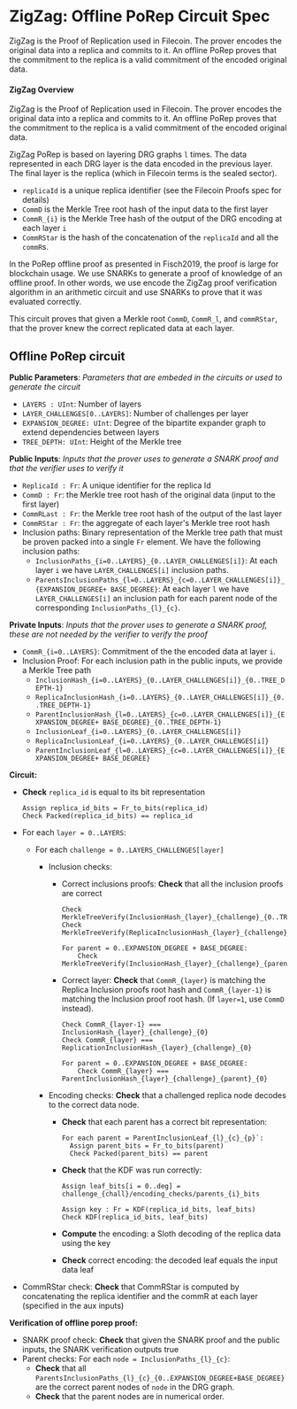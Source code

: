 # ZigZag: Offline PoRep Circuit Spec

ZigZag is the Proof of Replication used in Filecoin. The prover encodes the original data into a replica and commits to it. An offline PoRep proves that the commitment to the replica is a valid commitment of the encoded original data.

#### ZigZag Overview

ZigZag is the Proof of Replication used in Filecoin. The prover encodes the original data into a replica and commits to it. An offline PoRep proves that the commitment to the replica is a valid commitment of the encoded original data.

ZigZag PoRep is based on layering DRG graphs `l` times. The data represented in each DRG layer is the data encoded in the previous layer. The final layer is the replica (which in Filecoin terms is the sealed sector).

- `replicaId` is a unique replica identifier (see the Filecoin Proofs spec for details)
- `CommD` is the Merkle Tree root hash of the input data to the first layer
- `CommR_{i}` is the Merkle Tree hash of the output of the DRG encoding at each layer `i` 
- `CommRStar` is the hash of the concatenation of the `replicaId` and all the `commR`s.

In the PoRep offline proof as presented in Fisch2019, the proof is large for blockchain usage. We use SNARKs to generate a proof of knowledge of an offline proof. In other words, we use encode the ZigZag proof verification algorithm in an arithmetic circuit and use SNARKs to prove that it was evaluated correctly.

This circuit proves that given a Merkle root `CommD`, `CommR_l`, and `commRStar`, that the prover knew the correct replicated data at each layer.

## Offline PoRep circuit

**Public Parameters**: *Parameters that are embeded in the circuits or used to generate the circuit*

- `LAYERS : UInt`: Number of layers
- `LAYER_CHALLENGES[0..LAYERS]`: Number of challenges per layer
- `EXPANSION_DEGREE: UInt`: Degree of the bipartite expander graph to extend dependencies between layers
- `TREE_DEPTH: UInt`: Height of the Merkle tree

**Public Inputs**: *Inputs that the prover uses to generate a SNARK proof and that the verifier uses to verify it*

- `ReplicaId : Fr`: A unique identifier for the replica Id
- `CommD : Fr`: the Merkle tree root hash of the original data (input to the first layer)
- `CommRLast : Fr`: the Merkle tree root hash of the output of the last layer 
- `CommRStar : Fr`: the aggregate of each layer's Merkle tree root hash
- Inclusion paths: Binary representation of the Merkle tree path that must be proven packed into a single `Fr` element. We have the following inclusion paths:
  - `InclusionPaths_{i=0..LAYERS}_{0..LAYER_CHALLENGES[i]}`: At each layer `i` we have `LAYER_CHALLENGES[i]` inclusion paths.
  - `ParentsInclusionPaths_{l=0..LAYERS}_{c=0..LAYER_CHALLENGES[i]}_{EXPANSION_DEGREE+ BASE_DEGREE}`: At each layer `l` we have `LAYER_CHALLENGES[i]` an inclusion path for each parent node of the corresponding `InclusionPaths_{l}_{c}`.

**Private Inputs**: *Inputs that the prover uses to generate a SNARK proof, these are not needed by the verifier to verify the proof*

- `CommR_{i=0..LAYERS}`: Commitment of the the encoded data at layer `i`. 
- Inclusion Proof: For each inclusion path in the public inputs, we provide a Merkle Tree path
  - `InclusionHash_{i=0..LAYERS}_{0..LAYER_CHALLENGES[i]}_{0..TREE_DEPTH-1}`
  - `ReplicaInclusionHash_{i=0..LAYERS}_{0..LAYER_CHALLENGES[i]}_{0..TREE_DEPTH-1}`
  - `ParentInclusionHash_{l=0..LAYERS}_{c=0..LAYER_CHALLENGES[i]}_{EXPANSION_DEGREE+ BASE_DEGREE}_{0..TREE_DEPTH-1}`
  - `InclusionLeaf_{i=0..LAYERS}_{0..LAYER_CHALLENGES[i]}`
  - `ReplicaInclusionLeaf_{i=0..LAYERS}_{0..LAYER_CHALLENGES[i]}`
  - `ParentInclusionLeaf_{l=0..LAYERS}_{c=0..LAYER_CHALLENGES[i]}_{EXPANSION_DEGREE+ BASE_DEGREE}`

**Circuit:**

- **Check** `replica_id` is equal to its bit representation

  ```
  Assign replica_id_bits = Fr_to_bits(replica_id)
  Check Packed(replica_id_bits) == replica_id
  ```

- For each `layer = 0..LAYERS`:

  - For each `challenge = 0..LAYERS_CHALLENGES[layer]`

    - Inclusion checks:

      - Correct inclusions proofs: **Check**  that all the inclusion proofs are correct

        ```
        Check MerkleTreeVerify(InclusionHash_{layer}_{challenge}_{0..TREE_DEPTH})
        Check MerkleTreeVerify(ReplicaInclusionHash_{layer}_{challenge}_{0..TREE_DEPTH})
        
        For parent = 0..EXPANSION_DEGREE + BASE_DEGREE:
        	Check MerkleTreeVerify(InclusionHash_{layer}_{challenge}_{parent}_{0..TREE_DEPTH})
        ```

      - Correct layer: **Check** that `CommR_{layer}` is matching the Replica Inclusion proofs root hash and `CommR_{layer-1}` is matching the Inclusion proof root hash. (If `layer=1`, use `CommD` instead).

        ```
        Check CommR_{layer-1} === InclusionHash_{layer}_{challenge}_{0}
        Check CommR_{layer} === ReplicationInclusionHash_{layer}_{challenge}_{0}
        
        For parent = 0..EXPANSION_DEGREE + BASE_DEGREE:
        	Check CommR_{layer} === ParentInclusionHash_{layer}_{challenge}_{parent}_{0}
        ```

    - Encoding checks: **Check** that a challenged replica node decodes to the correct data node.

      - **Check** that each parent has a correct bit representation:

        ```
        For each parent = ParentInclusionLeaf_{l}_{c}_{p}`:
          Assign parent_bits = Fr_to_bits(parent)
          Check Packed(parent_bits) == parent
        ```

      - **Check** that the KDF was run correctly:

        ```
        Assign leaf_bits[i = 0..deg] = challenge_{chall}/encoding_checks/parents_{i}_bits
        
        Assign key : Fr = KDF(replica_id_bits, leaf_bits)
        Check KDF(replica_id_bits, leaf_bits)
        ```

      - **Compute** the encoding: a Sloth decoding of the replica data using the key 

      - **Check** correct encoding: the decoded leaf equals the input data leaf

- CommRStar check: **Check** that CommRStar is computed by concatenating the replica identifier and the commR at each layer (specified in the aux inputs)

**Verification of offline porep proof:**

- SNARK proof check: **Check** that given the SNARK proof and the public inputs, the SNARK verification outputs true
- Parent checks: For each `node = InclusionPaths_{l}_{c}`:
  - **Check** that all `ParentsInclusionPaths_{l}_{c}_{0..EXPANSION_DEGREE+BASE_DEGREE}` are the correct parent nodes of `node` in the DRG graph.
  - **Check** that the parent nodes are in numerical order.
